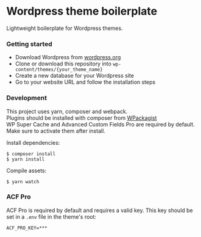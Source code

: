 # Wordpress theme boilerplate #

Lightweight boilerplate for Wordpress themes.

### Getting started ###

*  Download Wordpress from [wordpress.org](https://wordpress.org/download/)  
*  Clone or download this repository into `wp-content/themes/{your_theme_name}`
*  Create a new database for your Wordpress site
*  Go to your website URL and follow the installation steps

### Development ###

This project uses yarn, composer and webpack.  
Plugins should be installed with composer from [WPackagist](https://wpackagist.org)  
WP Super Cache and Advanced Custom Fields Pro are required by default. Make sure to activate them after install.

Install dependencies:

    $ composer install
    $ yarn install

Compile assets:

    $ yarn watch

### ACF Pro ###

ACF Pro is required by default and requires a valid key. This key should be set in a `.env` file in the theme's root:

    ACF_PRO_KEY=***
